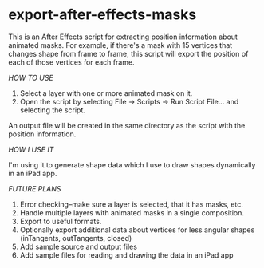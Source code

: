 export-after-effects-masks
==========================

This is an After Effects script for extracting position information about animated masks. For example, if there's a mask with 15 vertices that changes shape from frame to frame, this script will export the position of each of those vertices for each frame.

_HOW TO USE_

1. Select a layer with one or more animated mask on it.
2. Open the script by selecting File -> Scripts -> Run Script File... and selecting the script.

An output file will be created in the same directory as the script with the position information.

_HOW I USE IT_

I'm using it to generate shape data which I use to draw shapes dynamically in an iPad app.

_FUTURE PLANS_

1. Error checking–make sure a layer is selected, that it has masks, etc.
2. Handle multiple layers with animated masks in a single composition.
3. Export to useful formats.
4. Optionally export additional data about vertices for less angular shapes (inTangents, outTangents, closed)
5. Add sample source and output files
6. Add sample files for reading and drawing the data in an iPad app
